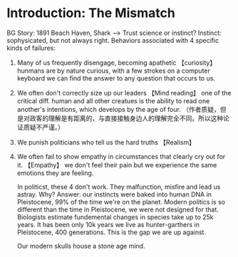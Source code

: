 # Introduction: The Mismatch

BG Story: 1891 Beach Haven, Shark --> Trust science or instinct?
Instinct: sophysicated, but not always right.
Behaviors associated with 4 specific kinds of failures:
1) Many of us frequently disengage, becoming apathetic 【curiosity】
   hunmans are by nature curious, with a few strokes on a computer keyboard we can find the answer to any question that occurs to us.
3) We often don't correctly size up our leaders 【Mind reading】
   one of the critical diff. human and all other creatues is the ability to read one another's intentions, which develops by the age of four. （作者质疑，但是对政客的理解是有距离的，与直接接触身边人的理解完全不同。所以这种论证质疑不严谨。）
5) We punish politicians who tell us the hard truths 【Realism】
6) We often fail to show empathy in circumstances that clearly cry out for it. 【Empathy】
   we don't feel their pain but we experience the same emotions they are feeling. 
   
   In politicst, these 4 don't work. They malfunction, misfire and lead us astray.
   Why?
   Answer: our instincts were baked into human DNA in Pleistocene, 99% of the time we're on the planet. Modern politics is so different than the time in Pleistocene, we were not designed for that. Biologists estimate fundemental changes in species take up to 25k years. It has been only 10k years we live as hunter-garthers in Pleistocene, 400 generations. This is the gap we are up against. 
   
   Our modern skulls house a stone age mind.
   
   
   

